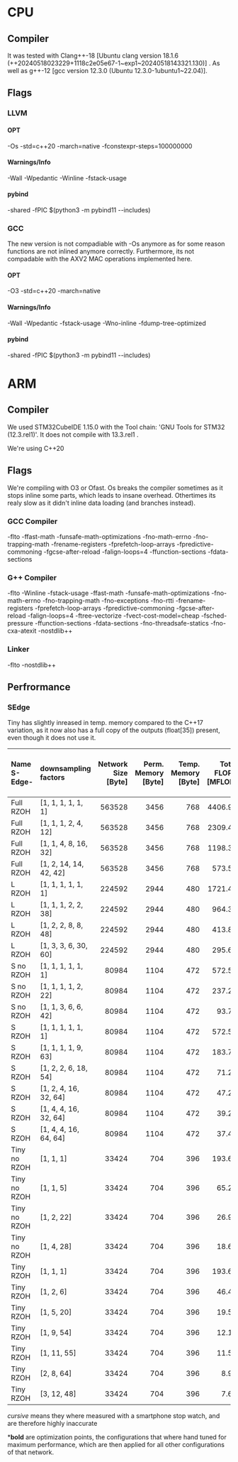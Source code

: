 
# CPU
## Compiler 
It was tested with Clang++-18 [Ubuntu clang version 18.1.6 (++20240518023229+1118c2e05e67-1~exp1~20240518143321.130)] .
As well as g++-12 [gcc version 12.3.0 (Ubuntu 12.3.0-1ubuntu1~22.04)].

## Flags
### LLVM
#### OPT
-Os 
-std=c++20 
-march=native 
-fconstexpr-steps=100000000 

[//]: # (increaseing constexpr limit might not be nessesary anymore)

#### Warnings/Info
-Wall 
-Wpedantic 
-Winline 
-fstack-usage 

#### pybind
-shared 
-fPIC $(python3 -m pybind11 --includes) 

### GCC
The new version is not compadiable with -Os anymore as for some reason functions are not inlined anymore correctly. Furthermore, its not compadable with the AXV2 MAC operations implemented here.

#### OPT
-O3
-std=c++20 
-march=native 
#### Warnings/Info
-Wall 
-Wpedantic 
-fstack-usage 
-Wno-inline 
-fdump-tree-optimized
 
#### pybind
-shared 
-fPIC $(python3 -m pybind11 --includes)




# ARM
## Compiler
We used STM32CubeIDE 1.15.0 with the Tool chain: 'GNU Tools for STM32 (12.3.rel1)'.
It does not compile with 13.3.rel1 .

We're using C++20
## Flags
We're compiling with O3 or Ofast. Os breaks the compiler sometimes as it stops inline some parts, which leads to insane overhead. Othertimes its realy slow as it didn't inline data loading (and branches instead). 

### GCC Compiler 
-flto
-ffast-math 
-funsafe-math-optimizations 
-fno-math-errno 
-fno-trapping-math
-frename-registers 
-fprefetch-loop-arrays 
-fpredictive-commoning 
-fgcse-after-reload
-falign-loops=4
-ffunction-sections
-fdata-sections

### G++ Compiler
-flto
-Winline
-fstack-usage
-ffast-math 
-funsafe-math-optimizations 
-fno-math-errno 
-fno-trapping-math
-fno-exceptions 
-fno-rtti
-frename-registers 
-fprefetch-loop-arrays 
-fpredictive-commoning 
-fgcse-after-reload
-falign-loops=4
-ftree-vectorize 
-fvect-cost-model=cheap 
-fsched-pressure
-ffunction-sections
-fdata-sections
-fno-threadsafe-statics
-fno-cxa-atexit
-nostdlib++ 

[//]: # (-nostdlib++  Doesnt Do anything in CubeIDE as -lstdc++ is automatically added afterwards)


### Linker
-flto
-nostdlib++ 

[//]: # (-nostdlib++  Doesnt Do anything in CubeIDE as -lstdc++ is automatically added afterwards)

## Perfrormance
### SEdge
Tiny has slightly inreased in temp. memory compared to the C++17 variation, as it now also has a full copy of the outputs (float[35]) present, even though it does not use it.

| Name S-Edge- | downsampling factors     |Network Size<br>[Byte]|Perm. Memory<br>[Byte]|Temp. Memory<br>[Byte]|Total FLOPS<br>[MFLOP]|MCU Time<br>[s]|Speed<br>[MFLOP/s]|Acc. (Cpp on PC)<br>[%]|
|:-------------|:-------------------------|--------------------:|----------------------:|---------------------:|--------------------:|---------------:|-----------------:|----------------------:|
| Full RZOH    | [1, 1, 1, 1, 1, 1]       |              563528 |                  3456 |                  768 |             4406.95 |       *87.0000*|           *50.65*|                 95.19 |
| Full RZOH    | [1, 1, 1, 2, 4, 12]      |              563528 |                  3456 |                  768 |             2309.48 |       *47.0000*|           *49.14*|                 95.22 |
| Full RZOH    | [1, 1, 4, 8, 16, 32]     |              563528 |                  3456 |                  768 |             1198.31 |        23.5652 |            50.85 |                 94.99 |
| Full RZOH    | [1, 2, 14, 14, 42, 42]   |              563528 |                  3456 |                  768 |              573.51 |      **11.0938**|        **51.70**|                94.08 |
| L RZOH       | [1, 1, 1, 1, 1, 1]       |              224592 |                  2944 |                  480 |             1721.41 |        35.1360 |            48.99 |                 94.11 |
| L RZOH       | [1, 1, 1, 2, 2, 38]      |              224592 |                  2944 |                  480 |              964.38 |        19.4856 |            49.49 |                 94.19 |
| L RZOH       | [1, 2, 2, 8, 8, 48]      |              224592 |                  2944 |                  480 |              413.89 |         8.4339 |            49.07 |                 93.99 |
| L RZOH       | [1, 3, 3, 6, 30, 60]     |              224592 |                  2944 |                  480 |              295.64 |       **6.0680**|           48.72 |                 93.09 |
| S no RZOH    | [1, 1, 1, 1, 1, 1]       |               80984 |                  1104 |                  472 |              572.50 |        11.6736 |            49.04 |                 93.37 |
| S no RZOH    | [1, 1, 1, 1, 2, 22]      |               80984 |                  1104 |                  472 |              237.21 |         5.0897 |            46.61 |                 93.47 |
| S no RZOH    | [1, 1, 3, 6, 6, 42]      |               80984 |                  1104 |                  472 |               93.71 |         2.0427 |            45.88 |                 93.02 |
| S RZOH       | [1, 1, 1, 1, 1, 1]       |               80984 |                  1104 |                  472 |              572.50 |        11.6736 |            49.04 |                 93.08 |
| S RZOH       | [1, 1, 1, 1, 9, 63]      |               80984 |                  1104 |                  472 |              183.72 |         4.0569 |            45.28 |                 93.18 |
| S RZOH       | [1, 2, 2, 6, 18, 54]     |               80984 |                  1104 |                  472 |               71.21 |         1.5736 |            45.25 |                 93.05 |
| S RZOH       | [1, 2, 4, 16, 32, 64]    |               80984 |                  1104 |                  472 |               47.29 |         1.1149 |            42.42 |                 92.02 |
| S RZOH       | [1, 4, 4, 16, 32, 64]    |               80984 |                  1104 |                  472 |               39.25 |       **0.8689**|           45.17 |                 91.06 |
| S RZOH       | [1, 4, 4, 16, 64, 64]    |               80984 |                  1104 |                  472 |               37.44 |         0.8374 |            44.71 |                 90.19 |
| Tiny no RZOH | [1, 1, 1]                |               33424 |                   704 |                  396 |              193.61 |         4.1833 |            46.28 |                 90.50 |
| Tiny no RZOH | [1, 1, 5]                |               33424 |                   704 |                  396 |               65.29 |         1.3880 |            47.04 |                 90.62 |
| Tiny no RZOH | [1, 2, 22]               |               33424 |                   704 |                  396 |               26.98 |         0.6175 |            43.69 |                 90.18 |
| Tiny no RZOH | [1, 4, 28]               |               33424 |                   704 |                  396 |               18.65 |         0.4111 |            45.36 |                 88.96 |
| Tiny RZOH    | [1, 1, 1]                |               33424 |                   704 |                  396 |              193.61 |         4.1833 |            46.28 |                 89.41 |
| Tiny RZOH    | [1, 2, 6]                |               33424 |                   704 |                  396 |               46.42 |         1.0290 |            45.11 |                 89.51 |
| Tiny RZOH    | [1, 5, 20]               |               33424 |                   704 |                  396 |               19.58 |         0.4307 |            45.46 |                 89.12 |
| Tiny RZOH    | [1, 9, 54]               |               33424 |                   704 |                  396 |               12.13 |         0.2660 |            45.62 |                 88.01 |
| Tiny RZOH    | [1, 11, 55]              |               33424 |                   704 |                  396 |               11.53 |       **0.2518**|           45.78 |                 87.11 |
| Tiny RZOH    | [2, 8, 64]               |               33424 |                   704 |                  396 |                8.97 |         0.2092 |            42.85 |                 80.35 |
| Tiny RZOH    | [3, 12, 48]              |               33424 |                   704 |                  396 |                7.66 |         0.1816 |            42.17 |                 70.32 |

*cursive* means they where measured with a smartphone stop watch, and are therefore highly inaccurate

***bold** are optimization points, the configurations that where hand tuned for maximum performance, which are then applied for all other configurations of that network.

